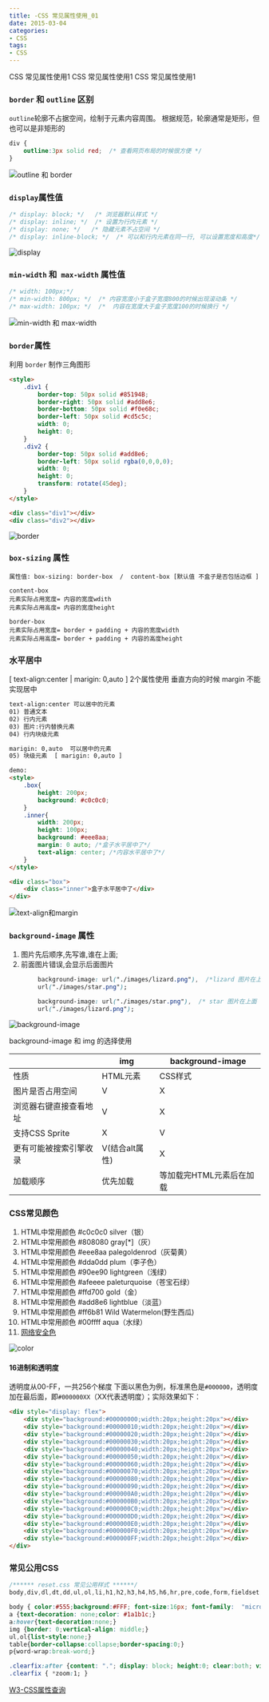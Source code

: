 ```yaml
---
title: -CSS 常见属性使用_01
date: 2015-03-04
categories: 
- CSS
tags:
- CSS
---
```

CSS 常见属性使用1
CSS 常见属性使用1
CSS 常见属性使用1

<!-- more -->

### `border` 和 `outline` 区别

`outline`轮廓不占据空间，绘制于元素内容周围。
根据规范，轮廓通常是矩形，但也可以是非矩形的

```css
div {
    outline:3px solid red;  /* 查看网页布局的时候很方便 */
}
```

![outline 和 border](/img/css/css_01/outline.png "outline 和 border")

###  `display`属性值 

```css
/* display: block; */   /* 浏览器默认样式 */
/* display: inline; */  /* 设置为行内元素 */
/* display: none; */   /* 隐藏元素不占空间 */
/* display: inline-block; */  /* 可以和行内元素在同一行, 可以设置宽度和高度*/
```

![display](/img/css/css_01/display.png "display")

###  `min-width` 和` max-width` 属性值 

```css
/* width: 100px;*/
/* min-width: 800px; */  /* 内容宽度小于盒子宽度800的时候出现滚动条 */
/* max-width: 100px; */  /*  内容在宽度大于盒子宽度100的时候换行 */
```

![min-width 和 max-width](/img/css/css_01/width.png "min-width 和 max-width")

### `border`属性

利用 `border` 制作三角图形

```html
<style>
    .div1 {
        border-top: 50px solid #85194B;
        border-right: 50px solid #add8e6;
        border-bottom: 50px solid #f0e68c;
        border-left: 50px solid #cd5c5c;
        width: 0;
        height: 0;
    }
    .div2 {
        border-top: 50px solid #add8e6;
        border-left: 50px solid rgba(0,0,0,0);
        width: 0;
        height: 0;
        transform: rotate(45deg);
    }
</style>

<div class="div1"></div>
<div class="div2"></div>
```

![border](/img/css/css_01/border.png "border")

###  `box-sizing` 属性

```
属性值: box-sizing: border-box  /  content-box [默认值 不盒子是否包括边框 ]

content-box
元素实际占用宽度= 内容的宽度wdith
元素实际占用高度= 内容的宽度height

border-box
元素实际占用宽度= border + padding + 内容的宽度width
元素实际占用高度= border + padding + 内容的高度height

```

### 水平居中

[ text-align:center | marigin: 0,auto ] 2个属性使用
垂直方向的时候 margin 不能实现居中

```html
text-align:center 可以居中的元素
01) 普通文本
02) 行内元素
03) 图片:行内替换元素
04) 行内块级元素

marigin: 0,auto  可以居中的元素
05) 块级元素  [ marigin: 0,auto ]

demo:
<style>
    .box{
        height: 200px;
        background: #c0c0c0;
    }
    .inner{
        width: 200px;
        height: 100px;
        background: #eee8aa;
        margin: 0 auto; /*盒子水平居中了*/
        text-align: center; /*内容水平居中了*/
    }
</style>

<div class="box">
    <div class="inner">盒子水平居中了</div>
</div>
```

![text-align和margin](/img/css/css_01/text_align.png "text-align和margin")

### `background-image` 属性

01)  图片先后顺序,先写谁,谁在上面; 
02)  前面图片错误,会显示后面图片

```css
        background-image: url("./images/lizard.png"),  /*lizard 图片在上面*/
        url("./images/star.png");

        background-image: url("./images/star.png"),  /* star 图片在上面 */
        url("./images/lizard.png");
```

![background-image](/img/css/css_01/background_image.png "background-image")

background-image 和 img 的选择使用

|                        | img            | background-image         |
| ---------------------- | -------------- | ------------------------ |
| 性质                   | HTML元素       | CSS样式                  |
| 图片是否占用空间       | V              | X                        |
| 浏览器右键直接查看地址 | V              | X                        |
| 支持CSS Sprite         | X              | V                        |
| 更有可能被搜索引擎收录 | V(结合alt属性) | X                        |
| 加载顺序               | 优先加载       | 等加载完HTML元素后在加载 |

### CSS常见颜色

01) HTML中常用颜色 #c0c0c0    silver（银）
02) HTML中常用颜色 #808080    gray[*]（灰） 
03) HTML中常用颜色 #eee8aa    palegoldenrod（灰菊黄） 
04) HTML中常用颜色 #dda0dd    plum（李子色）
05) HTML中常用颜色 #90ee90    lightgreen（浅绿） 
06) HTML中常用颜色 #afeeee     paleturquoise（苍宝石绿）
07) HTML中常用颜色 #ffd700      gold（金）
08) HTML中常用颜色 #add8e6    lightblue（淡蓝） 
09) HTML中常用颜色 #ff6b81      Wild Watermelon(野生西瓜)
10) HTML中常用颜色 #00ffff        aqua（水绿）
11) [网络安全色](https://www.runoob.com/cssref/css-colors.html)

![color](/img/css/css_01/color.png "color")

#### 16进制和透明度

透明度从00-FF，一共256个梯度
下面以黑色为例，标准黑色是`#000000`，透明度加在最后面，即`#000000XX`（XX代表透明度）；实际效果如下：

```html
<div style="display: flex">
    <div style="background:#00000000;width:20px;height:20px"></div>
    <div style="background:#00000010;width:20px;height:20px"></div>
    <div style="background:#00000020;width:20px;height:20px"></div>
    <div style="background:#00000030;width:20px;height:20px"></div>
    <div style="background:#00000040;width:20px;height:20px"></div>
    <div style="background:#00000050;width:20px;height:20px"></div>
    <div style="background:#00000060;width:20px;height:20px"></div>
    <div style="background:#00000070;width:20px;height:20px"></div>
    <div style="background:#00000080;width:20px;height:20px"></div>
    <div style="background:#00000090;width:20px;height:20px"></div>
    <div style="background:#000000A0;width:20px;height:20px"></div>
    <div style="background:#000000B0;width:20px;height:20px"></div>
    <div style="background:#000000C0;width:20px;height:20px"></div>
    <div style="background:#000000D0;width:20px;height:20px"></div>
    <div style="background:#000000E0;width:20px;height:20px"></div>
    <div style="background:#000000F0;width:20px;height:20px"></div>
    <div style="background:#000000FF;width:20px;height:20px"></div>
</div>
```



### 常见公用CSS

```css
/****** reset.css 常见公用样式 ******/
body,div,dl,dt,dd,ul,ol,li,h1,h2,h3,h4,h5,h6,hr,pre,code,form,fieldset,legend,input,button,textarea,p,blockquote,th,td { margin:0; padding:0; }

body { color:#555;background:#FFF; font-size:16px; font-family:  "microsoft yahei", sans-serif, arial; }
a {text-decoration: none;color: #1a1b1c;}
a:hover{text-decoration:none;}
img {border: 0;vertical-align: middle;}
ul,ol{list-style:none;}
table{border-collapse:collapse;border-spacing:0;}
p{word-wrap:break-word;}

.clearfix:after {content: "."; display: block; height:0; clear:both; visibility: hidden;}
.clearfix { *zoom:1; }
```

[W3-CSS属性查询](https://www.w3.org/TR/CSS2/indexlist.html)



















